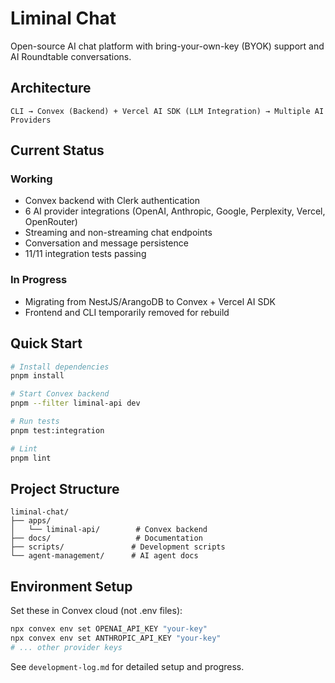 # Liminal Chat

Open-source AI chat platform with bring-your-own-key (BYOK) support and AI Roundtable conversations.

## Architecture

```
CLI → Convex (Backend) + Vercel AI SDK (LLM Integration) → Multiple AI Providers
```

## Current Status

### Working
- Convex backend with Clerk authentication
- 6 AI provider integrations (OpenAI, Anthropic, Google, Perplexity, Vercel, OpenRouter)
- Streaming and non-streaming chat endpoints
- Conversation and message persistence
- 11/11 integration tests passing

### In Progress
- Migrating from NestJS/ArangoDB to Convex + Vercel AI SDK
- Frontend and CLI temporarily removed for rebuild

## Quick Start

```bash
# Install dependencies
pnpm install

# Start Convex backend
pnpm --filter liminal-api dev

# Run tests
pnpm test:integration

# Lint
pnpm lint
```

## Project Structure

```
liminal-chat/
├── apps/
│   └── liminal-api/        # Convex backend
├── docs/                   # Documentation
├── scripts/               # Development scripts
└── agent-management/      # AI agent docs
```

## Environment Setup

Set these in Convex cloud (not .env files):
```bash
npx convex env set OPENAI_API_KEY "your-key"
npx convex env set ANTHROPIC_API_KEY "your-key"
# ... other provider keys
```

See `development-log.md` for detailed setup and progress.